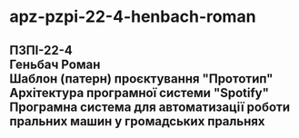 # apz-pzpi-22-4-henbach-roman  
ПЗПІ-22-4  
Геньбач Роман  
Шаблон (патерн) проєктування "Прототип"  
Архітектура програмної системи "Spotify"
Програмна система для автоматизації роботи пральних машин у громадських пральнях  
---  
